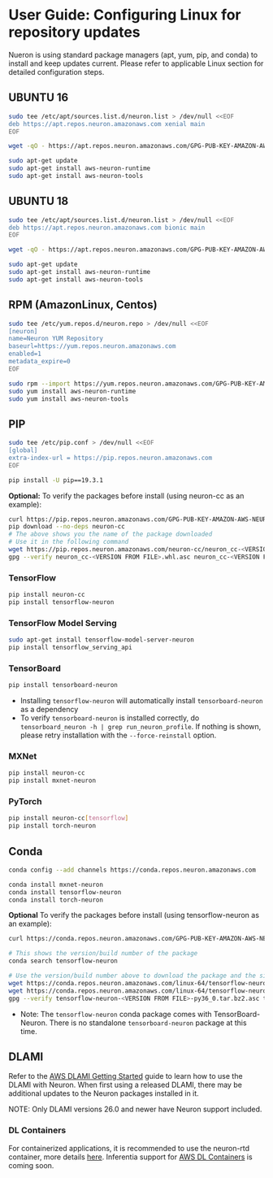 # User Guide: Configuring Linux for repository updates

Nueron is using standard package managers (apt, yum, pip, and conda) to install and keep updates current. Please refer to applicable Linux section for detailed configuration steps. 


## UBUNTU 16

```bash
sudo tee /etc/apt/sources.list.d/neuron.list > /dev/null <<EOF
deb https://apt.repos.neuron.amazonaws.com xenial main
EOF

wget -qO - https://apt.repos.neuron.amazonaws.com/GPG-PUB-KEY-AMAZON-AWS-NEURON.PUB | sudo apt-key add -

sudo apt-get update
sudo apt-get install aws-neuron-runtime
sudo apt-get install aws-neuron-tools
```

## UBUNTU 18

```bash
sudo tee /etc/apt/sources.list.d/neuron.list > /dev/null <<EOF
deb https://apt.repos.neuron.amazonaws.com bionic main
EOF

wget -qO - https://apt.repos.neuron.amazonaws.com/GPG-PUB-KEY-AMAZON-AWS-NEURON.PUB | sudo apt-key add -

sudo apt-get update
sudo apt-get install aws-neuron-runtime
sudo apt-get install aws-neuron-tools
```

## RPM (AmazonLinux, Centos)

```bash
sudo tee /etc/yum.repos.d/neuron.repo > /dev/null <<EOF
[neuron]
name=Neuron YUM Repository
baseurl=https://yum.repos.neuron.amazonaws.com
enabled=1
metadata_expire=0
EOF

sudo rpm --import https://yum.repos.neuron.amazonaws.com/GPG-PUB-KEY-AMAZON-AWS-NEURON.PUB
sudo yum install aws-neuron-runtime
sudo yum install aws-neuron-tools
```

## PIP

```bash
sudo tee /etc/pip.conf > /dev/null <<EOF
[global]
extra-index-url = https://pip.repos.neuron.amazonaws.com
EOF

pip install -U pip==19.3.1
```

**Optional:** To verify the packages before install (using neuron-cc as an example):

```bash
curl https://pip.repos.neuron.amazonaws.com/GPG-PUB-KEY-AMAZON-AWS-NEURON.PUB | gpg --import
pip download --no-deps neuron-cc
# The above shows you the name of the package downloaded
# Use it in the following command
wget https://pip.repos.neuron.amazonaws.com/neuron-cc/neuron_cc-<VERSION FROM FILE>.whl.asc
gpg --verify neuron_cc-<VERSION FROM FILE>.whl.asc neuron_cc-<VERSION FROM FILE>.whl
```

### TensorFlow

```bash
pip install neuron-cc
pip install tensorflow-neuron
```
### TensorFlow Model Serving

```bash
sudo apt-get install tensorflow-model-server-neuron
pip install tensorflow_serving_api
```

### TensorBoard
```bash
pip install tensorboard-neuron
```
* Installing `tensorflow-neuron` will automatically install `tensorboard-neuron` as a dependency
* To verify `tensorboard-neuron` is installed correctly, do `tensorboard_neuron -h | grep run_neuron_profile`. If nothing is shown, please retry installation with the `--force-reinstall` option.

### MXNet

```bash
pip install neuron-cc
pip install mxnet-neuron
```

### PyTorch

```bash
pip install neuron-cc[tensorflow]
pip install torch-neuron
```

## Conda

```bash
conda config --add channels https://conda.repos.neuron.amazonaws.com

conda install mxnet-neuron
conda install tensorflow-neuron
conda install torch-neuron
```

**Optional** To verify the packages before install (using tensorflow-neuron as an example):

```bash
curl https://conda.repos.neuron.amazonaws.com/GPG-PUB-KEY-AMAZON-AWS-NEURON.PUB | gpg --import

# This shows the version/build number of the package
conda search tensorflow-neuron

# Use the version/build number above to download the package and the signature
wget https://conda.repos.neuron.amazonaws.com/linux-64/tensorflow-neuron-<VERSION FROM FILE>-py36_0.tar.bz2
wget https://conda.repos.neuron.amazonaws.com/linux-64/tensorflow-neuron-<VERSION FROM FILE>-py36_0.tar.bz2.asc
gpg --verify tensorflow-neuron-<VERSION FROM FILE>-py36_0.tar.bz2.asc tensorflow-neuron-<VERSION FROM FILE>-py36_0.tar.bz2
```
* Note: The `tensorflow-neuron` conda package comes with TensorBoard-Neuron.  There is no standalone `tensorboard-neuron` package at this time.

## DLAMI
Refer to the [AWS DLAMI Getting Started](https://docs.aws.amazon.com/dlami/latest/devguide/gs.html) guide to learn how to use the DLAMI with Neuron. When first using a released DLAMI, there may be additional updates to the Neuron packages installed in it. 

NOTE: Only DLAMI versions 26.0 and newer have Neuron support included.

### DL Containers
For containerized applications, it is recommended to use the neuron-rtd container, more details [here](./docs/neuron-runtime/tutorial-containers.md).
Inferentia support for [AWS DL Containers](https://docs.aws.amazon.com/dlami/latest/devguide/deep-learning-containers-ec2.html) is coming soon. 

